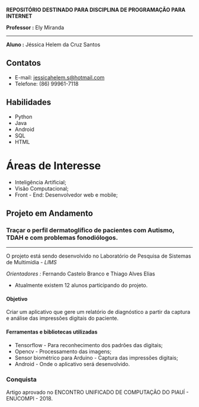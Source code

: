 
**REPOSITÓRIO DESTINADO PARA DISCIPLINA DE PROGRAMAÇÃO PARA INTERNET**

**Professor :** Ely Miranda

---

**Aluno :** Jéssica Helem da Cruz Santos

## Contatos

* E-mail: jessicahelem.s@hotmail.com
* Telefone: (86) 99961-7118

## Habilidades

* Python
* Java
* Android
* SQL
* HTML

 # Áreas de Interesse
 
 * Inteligência Artificial;
 * Visão Computacional;
 * Front - End: Desenvolvedor web e mobile;
 

## Projeto em Andamento

 ### Traçar o perfil dermatoglífico de pacientes com Autismo, TDAH e com problemas fonodiólogos.
 
 ---
  O projeto está sendo desenvolvido no Laboratório de Pesquisa de Sistemas de Multimídia - *LIMS*
 
 *Orientadores :* Fernando Castelo Branco e Thiago Alves Elias 
  
  * Atualmente existem 12 alunos participando do projeto.
 
 #### Objetivo
  Criar um aplicativo que gere um relatório de diagnóstico a partir da captura e análise das impressões digitais do paciente.
  
  #### Ferramentas e bibliotecas utilizadas
  
  * Tensorflow - Para reconhecimento dos padrões das digitais;
  * Opencv -  Processamento das imagens;
  * Sensor biométrico para Arduino - Captura das impressões digitais;
  * Android - Onde o aplicativo será desenvolvido.
  
  ### Conquista
  Artigo aprovado no ENCONTRO UNIFICADO DE COMPUTAÇÃO DO PIAUÍ - ENUCOMPI - 2018.
  
 
 
 
